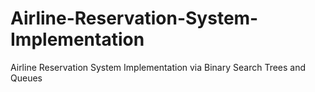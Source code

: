 # Airline-Reservation-System-Implementation
Airline Reservation System Implementation via Binary Search Trees and Queues
